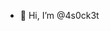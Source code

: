 - 👋 Hi, I’m @4s0ck3t

<!---
4s0ck3t/4s0ck3t is a ✨ special ✨ repository because its `README.md` (this file) appears on your GitHub profile.
You can click the Preview link to take a look at your changes.
--->
